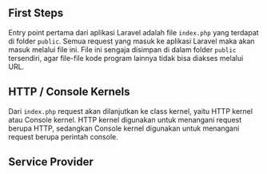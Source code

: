 
## First Steps

Entry point pertama dari aplikasi Laravel adalah file `index.php` yang terdapat di folder `public`. Semua request yang masuk ke aplikasi Laravel maka akan masuk melalui file ini.
File ini sengaja disimpan di dalam folder `public` tersendiri, agar file-file kode program lainnya tidak bisa diakses melalui URL.

## HTTP / Console Kernels

Dari `index.php` request akan dilanjutkan ke class kernel, yaitu HTTP kernel atau Console kernel. HTTP kernel digunakan untuk menangani request berupa HTTP, sedangkan Console kernel digunakan untuk menangani request berupa perintah console.

## Service Provider


